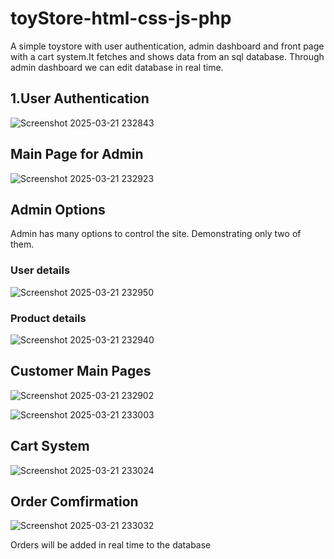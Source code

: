 # toyStore-html-css-js-php
A simple toystore with user authentication, admin dashboard and front page with a cart system.It fetches and shows data from an sql database. Through admin dashboard we can edit database in real time.

## **1.User Authentication**

![Screenshot 2025-03-21 232843](https://github.com/user-attachments/assets/3fc83a7f-d30f-4c70-90ce-d5c356487002)


## **Main Page for Admin**

![Screenshot 2025-03-21 232923](https://github.com/user-attachments/assets/6dc51c87-e0e6-4373-92df-e563879161c1)


## **Admin Options**
Admin has many options to control the site. Demonstrating only two of them.
### User details



![Screenshot 2025-03-21 232950](https://github.com/user-attachments/assets/fc2adc75-4ba5-405e-82a8-aeff833493bb)



### Product details


![Screenshot 2025-03-21 232940](https://github.com/user-attachments/assets/14058153-399f-437d-959d-aef40d214b56)


## **Customer Main Pages**


![Screenshot 2025-03-21 232902](https://github.com/user-attachments/assets/c22b0c72-2937-47b7-bc7a-a26457006d71)


![Screenshot 2025-03-21 233003](https://github.com/user-attachments/assets/cfeec077-202e-44fb-8797-6f1805908734)



## Cart System


![Screenshot 2025-03-21 233024](https://github.com/user-attachments/assets/14f674d8-3ccb-42bd-8bf3-84347722e09f)



## Order Comfirmation

![Screenshot 2025-03-21 233032](https://github.com/user-attachments/assets/b4ceffe2-eeed-49ff-81e5-e20a95643f03)

Orders will be added in real time to the database


